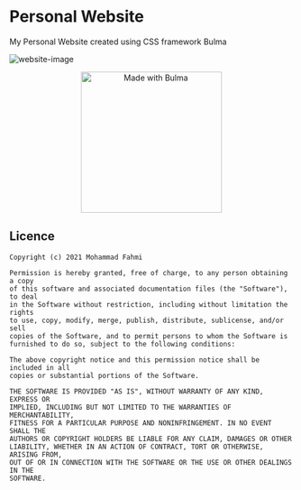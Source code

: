 # Personal Website
My Personal Website created using CSS framework Bulma

![website-image](https://live.staticflickr.com/65535/51669457588_77ca9f2353_o.jpg)


<p align="center">
  <img src="https://github.com/MohFahmi27/website/blob/main/img/made-with-bulma--white.png" width="250px" alt="Made with Bulma" >
</p>


## Licence
```
Copyright (c) 2021 Mohammad Fahmi

Permission is hereby granted, free of charge, to any person obtaining a copy
of this software and associated documentation files (the "Software"), to deal
in the Software without restriction, including without limitation the rights
to use, copy, modify, merge, publish, distribute, sublicense, and/or sell
copies of the Software, and to permit persons to whom the Software is
furnished to do so, subject to the following conditions:

The above copyright notice and this permission notice shall be included in all
copies or substantial portions of the Software.

THE SOFTWARE IS PROVIDED "AS IS", WITHOUT WARRANTY OF ANY KIND, EXPRESS OR
IMPLIED, INCLUDING BUT NOT LIMITED TO THE WARRANTIES OF MERCHANTABILITY,
FITNESS FOR A PARTICULAR PURPOSE AND NONINFRINGEMENT. IN NO EVENT SHALL THE
AUTHORS OR COPYRIGHT HOLDERS BE LIABLE FOR ANY CLAIM, DAMAGES OR OTHER
LIABILITY, WHETHER IN AN ACTION OF CONTRACT, TORT OR OTHERWISE, ARISING FROM,
OUT OF OR IN CONNECTION WITH THE SOFTWARE OR THE USE OR OTHER DEALINGS IN THE
SOFTWARE.
```

